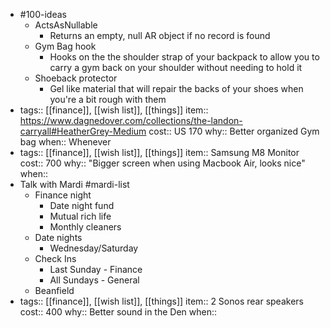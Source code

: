 - #100-ideas
	- ActsAsNullable
		- Returns an empty, null AR object if no record is found
	- Gym Bag hook
		- Hooks on the the shoulder strap of your backpack to allow you to carry a gym back on your shoulder without needing to hold it
	- Shoeback protector
		- Gel like material that will repair the backs of your shoes when you're a bit rough with them
- tags:: [[finance]], [[wish list]], [[things]] 
  item:: https://www.dagnedover.com/collections/the-landon-carryall#HeatherGrey-Medium
  cost:: US 170
  why:: Better organized Gym bag
  when:: Whenever
- tags:: [[finance]], [[wish list]], [[things]] 
  item:: Samsung M8 Monitor
  cost:: 700
  why:: "Bigger screen when using Macbook Air, looks nice"
  when::
- Talk with Mardi #mardi-list
	- Finance night
		- Date night fund
		- Mutual rich life
		- Monthly cleaners
	- Date nights
		- Wednesday/Saturday
	- Check Ins
		- Last Sunday - Finance
		- All Sundays - General
	- Beanfield
- tags:: [[finance]], [[wish list]], [[things]] 
  item:: 2 Sonos rear speakers
  cost:: 400
  why:: Better sound in the Den
  when::